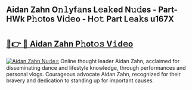 ## Aidan Zahn O𝚗𝚕yf𝚊ns L𝚎a𝚔ed N𝚞𝚍es - Part-HWk P𝚑𝚘tos Vi𝚍𝚎o - H𝚘𝚝 Part L𝚎a𝚔s u167X

# <h2><a href="http://kf2da03.oniu.top/?m=Aidan+Zahn">🔗👉 🔴 Aidan Zahn P𝚑ot𝚘𝚜 V𝚒d𝚎o</a></h2>

[![Aidan Zahn Nu𝚍e𝚜](https://i.imgur.com/0qMVB7G.gif)](http://kf2da03.oniu.top/?m=Aidan+Zahn)
Online thought leader Aidan Zahn, acclaimed for disseminating dance and lifestyle knowledge, through performances and personal vlogs. Courageous advocate Aidan Zahn, recognized for their bravery and dedication to standing up for important causes.  
